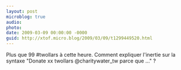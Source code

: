 ```yaml
---
layout: post
microblog: true
audio: 
photo: 
date: 2009-03-09 00:00:00 -0000
guid: http://xtof.micro.blog/2009/03/09/t1299449520.html
---
```

Plus que 99 #twollars à cette heure. Comment expliquer l'inertie sur la syntaxe "Donate xx twollars @charitywater_tw parce que ..."  ?

